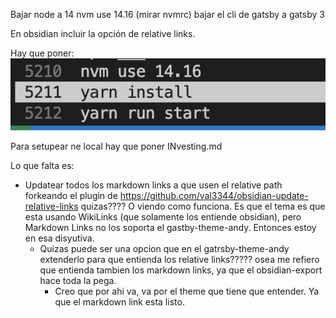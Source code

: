 Bajar node a 14 nvm use 14.16 (mirar nvmrc)
bajar el cli de gatsby a gatsby 3

En obsidian incluir la opción de relative links.

Hay que poner:
![Pasted image 20240421222917](es/programacion/Pasted%20image%2020240421222917.png)


Para setupear ne local hay que poner INvesting.md


Lo que falta es:

- Updatear todos los markdown links a que usen el relative path  forkeando el plugin de https://github.com/val3344/obsidian-update-relative-links quizas???? O viendo como funciona. Es que el tema es que esta usando WikiLinks (que solamente los entiende obsidian), pero Markdown Links no los soporta el gastby-theme-andy. Entonces estoy en esa disyutiva.
	- Quizas puede ser una opcion que en el gatrsby-theme-andy extenderlo para que entienda los relative links????? osea me refiero que entienda tambien los markdown links, ya que el obsidian-export hace toda la pega.
		- Creo que por ahi va, va por el theme que tiene que entender. Ya que el markdown link esta listo.